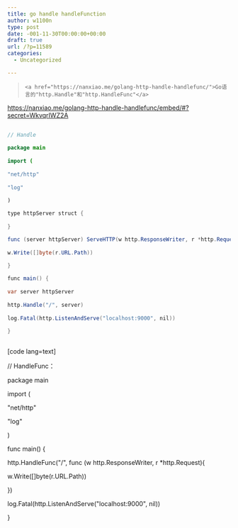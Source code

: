 ```yaml
---
title: go handle handleFunction
author: w1100n
type: post
date: -001-11-30T00:00:00+00:00
draft: true
url: /?p=11589
categories:
  - Uncategorized

---
```

<blockquote class="wp-embedded-content" data-secret="WkvqrIWZ2A">
  
    <a href="https://nanxiao.me/golang-http-handle-handlefunc/">Go语言的"http.Handle"和"http.HandleFunc"</a>
  
</blockquote>

https://nanxiao.me/golang-http-handle-handlefunc/embed/#?secret=WkvqrIWZ2A

```java
  
// Handle
  
package main
  
import (
      
"net/http"
      
"log"
  
)

type httpServer struct {
  
}

func (server httpServer) ServeHTTP(w http.ResponseWriter, r *http.Request) {
      
w.Write([]byte(r.URL.Path))
  
}

func main() {
      
var server httpServer
      
http.Handle("/", server)
      
log.Fatal(http.ListenAndServe("localhost:9000", nil))
  
}
  
```

[code lang=text]
  
// HandleFunc：
  
package main
  
import (
      
"net/http"
      
"log"
  
)

func main() {
      
http.HandleFunc("/", func (w http.ResponseWriter, r *http.Request){
          
w.Write([]byte(r.URL.Path))
      
})
      
log.Fatal(http.ListenAndServe("localhost:9000", nil))
  
}
  
```